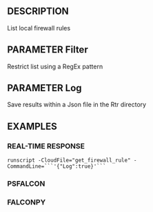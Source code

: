 ## DESCRIPTION
List local firewall rules

## PARAMETER Filter
Restrict list using a RegEx pattern

## PARAMETER Log
Save results within a Json file in the Rtr directory

## EXAMPLES

### REAL-TIME RESPONSE
```
runscript -CloudFile="get_firewall_rule" -CommandLine=```'{"Log":true}'```
```
### PSFALCON

### FALCONPY
